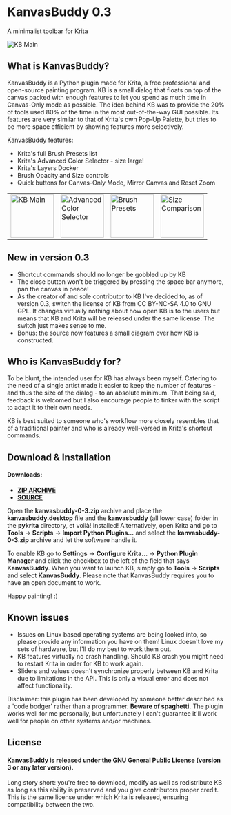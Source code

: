 # KanvasBuddy 0.3
A minimalist toolbar for Krita 

![KB Main](https://github.com/Kapyia/KanvasBuddy/blob/master/images/main_panel.png)

## What is KanvasBuddy?
KanvasBuddy is a Python plugin made for Krita, a free professional and open-source painting program. KB is a small dialog that floats on top of the canvas packed with enough features to let you spend as much time in Canvas-Only mode as possible. The idea behind KB was to provide the 20% of tools used 80% of the time in the most out-of-the-way GUI possible. Its features are very similar to that of Krita's own Pop-Up Palette, but tries to be more space efficient by showing features more selectively.

KanvasBuddy features:

- Krita's full Brush Presets list
- Krita's Advanced Color Selector - size large!
- Krita's Layers Docker
- Brush Opacity and Size controls
- Quick buttons for Canvas-Only Mode, Mirror Canvas and Reset Zoom 
<table>
  <tr>
    <td><img src="https://github.com/Kapyia/KanvasBuddy/blob/master/images/main_panel.png" alt="KB Main" width="100"></td>
    <td><img src="https://github.com/Kapyia/KanvasBuddy/blob/master/images/advanced_color_selector.png" alt="Advanced Color Selector" width="100"></td>
    <td><img src="https://github.com/Kapyia/KanvasBuddy/blob/master/images/brush_preset_list.png" alt="Brush Presets" width="100"></td>
    <td><img src="https://github.com/Kapyia/KanvasBuddy/blob/master/images/real_size.png" alt="Size Comparison" width="100"></td>
  </tr>
</table>

## New in version 0.3
+ Shortcut commands should no longer be gobbled up by KB  
+ The close button won't be triggered by pressing the space bar anymore, pan the canvas in peace!
+ As the creator of and sole contributor to KB I've decided to, as of version 0.3, switch the license of KB from CC BY-NC-SA 4.0 to GNU GPL. It changes virtually nothing about how open KB is to the users but means that KB and Krita will be released under the same license. The switch just makes sense to me.
+ Bonus: the source now features a small diagram over how KB is constructed.

## Who is KanvasBuddy for?
To be blunt, the intended user for KB has always been myself. Catering to the need of a single artist made it easier to keep the number of features - and thus the size of the dialog - to an absolute minimum. That being said, feedback is welcomed but I also encourage people to tinker with the script to adapt it to their own needs.

KB is best suited to someone who's workflow more closely resembles that of a traditional painter and who is already well-versed in Krita's shortcut commands. 

## Download & Installation

#### Downloads:
+ **[ZIP ARCHIVE](https://drive.google.com/file/d/1QRMH3b2OsjButrI-MlzlGV4qA2u-c0t6/view?usp=sharing)**
+ **[SOURCE](https://github.com/Kapyia/KanvasBuddy)**

Open the **kanvasbuddy-0-3.zip** archive and place the **kanvasbuddy.desktop** file and the **kanvasbuddy** (all lower  case) folder in the **pykrita** directory, et voilà! Installed!
Alternatively, open Krita and go to **Tools** -> **Scripts** -> **Import Python Plugins...** and select the **kanvasbuddy-0-3.zip** archive and let the software handle it.

To enable KB go to **Settings** -> **Configure Krita...** -> **Python Plugin Manager** and click the checkbox to the left of the field that says **KanvasBuddy**. When you want to launch KB, simply go to **Tools** -> **Scripts** and select **KanvasBuddy**. Please note that KanvasBuddy requires you to have an open document to work.

Happy painting! :)

## Known issues
- Issues on Linux based operating systems are being looked into, so please provide any information you have on them! Linux doesn't love my sets of hardware, but I'll do my best to work them out.
- KB features virtually no crash handling. Should KB crash you might need to restart Krita in order for KB to work again.
- Sliders and values doesn't synchronize properly between KB and Krita due to limitations in the API. This is only a visual error and does not affect functionality. 

Disclaimer: this plugin has been developed by someone better described as a 'code bodger' rather than a programmer. **Beware of spaghetti.** The plugin works well for me personally, but unfortunately I can't guarantee it'll work well for people on other systems and/or machines.

## License

#### KanvasBuddy is released under the GNU General Public License (version 3 or any later version).

Long story short: you're free to download, modify as well as redistribute KB as long as this ability is preserved and you give contributors proper credit. This is the same license under which Krita is released, ensuring compatibility between the two.

